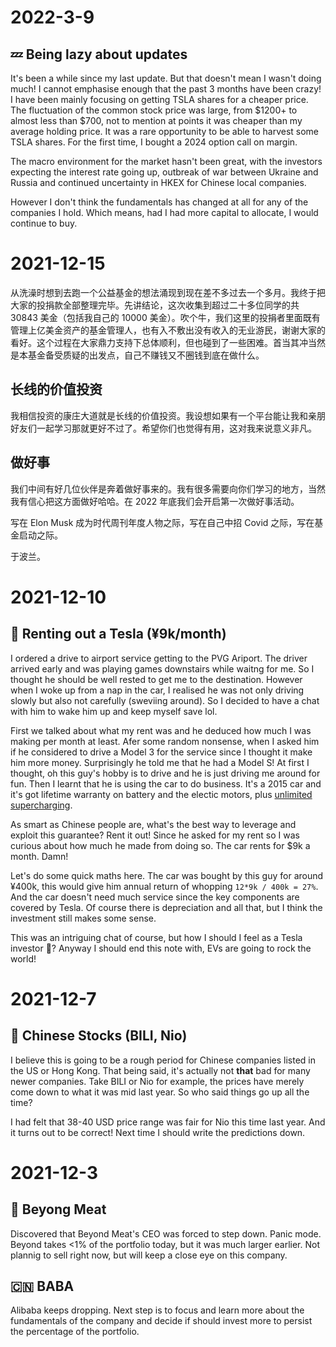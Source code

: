 # 2022-3-9

## 💤 Being lazy about updates

It's been a while since my last update. But that doesn't mean I wasn't doing much! I cannot
emphasise enough that the past 3 months have been crazy! I have been mainly focusing on getting
TSLA shares for a cheaper price. The fluctuation of the common stock price was large, from
$1200+ to almost less than $700, not to mention at points it was cheaper than my average holding
price. It was a rare opportunity to be able to harvest some TSLA shares. For the first time, I
bought a 2024 option call on margin.

The macro environment for the market hasn't been great, with the investors expecting the interest
rate going up, outbreak of war between Ukraine and Russia and continued uncertainty in HKEX for
Chinese local companies.

However I don't think the fundamentals has changed at all for any of the companies I hold. Which
means, had I had more capital to allocate, I would continue to buy.

# 2021-12-15
从洗澡时想到去跑一个公益基金的想法涌现到现在差不多过去一个多月。我终于把大家的投捐款全部整理完毕。先讲结论，这次收集到超过二十多位同学的共 30843 美金（包括我自己的 10000 美金）。吹个牛，我们这里的投捐者里面既有管理上亿美金资产的基金管理人，也有入不敷出没有收入的无业游民，谢谢大家的看好。这个过程在大家鼎力支持下总体顺利，但也碰到了一些困难。首当其冲当然是本基金备受质疑的出发点，自己不赚钱又不圈钱到底在做什么。

## 长线的价值投资

我相信投资的康庄大道就是长线的价值投资。我设想如果有一个平台能让我和亲朋好友们一起学习那就更好不过了。希望你们也觉得有用，这对我来说意义非凡。

## 做好事

我们中间有好几位伙伴是奔着做好事来的。我有很多需要向你们学习的地方，当然我有信心把这方面做好哈哈。在 2022 年底我们会开启第一次做好事活动。

写在 Elon Musk 成为时代周刊年度人物之际，写在自己中招 Covid 之际，写在基金启动之际。

于波兰。

# 2021-12-10
## 🤑 Renting out a Tesla (¥9k/month)

I ordered a drive to airport service getting to the PVG Ariport. The driver arrived early and
was playing games downstairs while waitng for me. So I thought he should be well rested to
get me to the destination. However when I woke up from a nap in the car, I realised he was
not only driving slowly but also not carefully (sweviing around). So I decided to have a
chat with him to wake him up and keep myself save lol. 

First we talked about what  my rent was and he deduced how much I was making 
per month at least. Afer some random nonsense, when I asked him if he considered to drive
a Model 3 for the service since I thought it make him more money. Surprisingly he told me that
he had a Model S! At first I thought, oh this guy's hobby is to drive and he is just driving me
around for fun. Then I learnt that he is using the car to do business. It's a 2015 car and it's
got lifetime warranty on battery and the electic motors, plus [unlimited supercharging](https://electrek.co/2021/07/21/how-to-tell-if-your-tesla-qualifies-for-free-supercharging/#h-does-tesla-still-offer-free-supercharging).

As smart as Chinese people are, what's the best way to leverage and exploit this guarantee? 
Rent it out! Since he asked for my rent so I was curious about how much he made from
doing so. The car rents for $9k a month. Damn!

Let's do some quick maths here. The car was bought by this guy for around ¥400k, this would
give him annual return of whopping `12*9k / 400k = 27%`. And the car doesn't need much
service since the key components are covered by Tesla. Of course there is depreciation and all
that, but I think the investment still makes some sense.

This was an intriguing chat of course, but how I should I feel as a Tesla investor 🤔? Anyway
I should end this note with, EVs are going to rock the world! 

# 2021-12-7
## 🔪 Chinese Stocks (BILI, Nio)
I believe this is going to be a rough period for Chinese companies listed in the US
or Hong Kong. That being said, it's actually not **that** bad for many newer companies.
Take BILI or Nio for example, the prices have merely come down to what it was mid last
year. So who said things go up all the time?

I had felt that 38-40 USD price range was fair for Nio this time last year. And it turns
out to be correct! Next time I should write the predictions down. 

# 2021-12-3
## 🍗 Beyong Meat
Discovered that Beyond Meat's CEO was forced to step down. Panic mode. Beyond
takes <1% of the portfolio today, but it was much larger earlier. Not plannig to
sell right now, but will keep a close eye on this company.

## 🇨🇳 BABA
Alibaba keeps dropping. Next step is to focus and learn more about the fundamentals
of the company and decide if should invest more to persist the percentage of 
the portfolio. 
